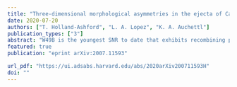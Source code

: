 ```yaml
---                                                                                                                                                                                            
title: "Three-dimensional morphological asymmetries in the ejecta of Cassiopeia A using a component separation method in X-rays"                                      
date: 2020-07-20                                                                                                                                                   
authors: ["T. Holland-Ashford", "L. A. Lopez", "K. A. Auchettl"]                                                                                                         
publication_types: ["3"]                                                                                                                                                                       
abstract: "W49B is the youngest SNR to date that exhibits recombining plasma. The two prevailing theories of this overionization are rapid cooling via adiabatic expansion or through thermal conduction with an adjacent cooler medium. To constrain the origin of the recombining plasma in W49B, we perform a spatially-resolved spectroscopic study of deep XMM-Newton data across 46 regions. We adopt a 3-component model (with one ISM and two ejecta components), and we find that recombining plasma is present throughout the entire SNR, with increasing overionization from east to west. The latter result is consistent with previous studies, and we attribute the overionization in the west to adiabatic expansion. However, our findings contrast these prior works as we find evidence of overionization in the east as well. As the SNR is interacting with molecular material there, we investigate the plausibility of thermal conduction as the origin of the rapid cooling. We show that based on the estimated timescales, it is possible that small-scale thermal conduction through evaporation of clumpy, dense clouds with a scale of 0.1-1.0 pc can explain the observed overionization in the east."
featured: true                                                                                                                                                                                 
publication: "eprint arXiv:2007.11593"

url_pdf: "https://ui.adsabs.harvard.edu/abs/2020arXiv200711593H"                                                                                                                               
doi: ""                                                                                                                                                                         
---    
```

